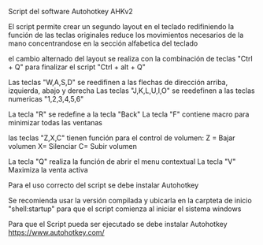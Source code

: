 Script del software Autohotkey AHKv2

El script permite crear un segundo layout en el teclado redifiniendo la función de las teclas originales reduce los movimientos necesarios de la mano
concentrandose en la sección alfabetica del teclado

el cambio alternado del layout se realiza con la combinación de teclas "Ctrl + Q"
para finalizar el script "Ctrl + alt + Q"

Las teclas "W,A,S,D" se reedifinen a las flechas de dirección arriba, izquierda, abajo y derecha
Las teclas "J,K,L,U,I,O" se reedefinen a las teclas numericas "1,2,3,4,5,6"

La tecla "R" se redefine a la tecla "Back"
La tecla "F" contiene macro para minimizar todas las ventanas

las teclas "Z,X,C" tienen función para el control de volumen: 
  Z = Bajar volumen 
  X= Silenciar 
  C= Subir volumen

La tecla "Q" realiza la función de abrir el menu contextual
La tecla "V" Maximiza la venta activa

Para el uso correcto del script se debe instalar Autohotkey

Se recomienda usar la versión compilada y ubicarla en la carpteta de inicio "shell:startup" para que el script comienza al iniciar el sistema windows

Para que el Script pueda ser ejecutado se debe instalar Autohotkey
https://www.autohotkey.com/

